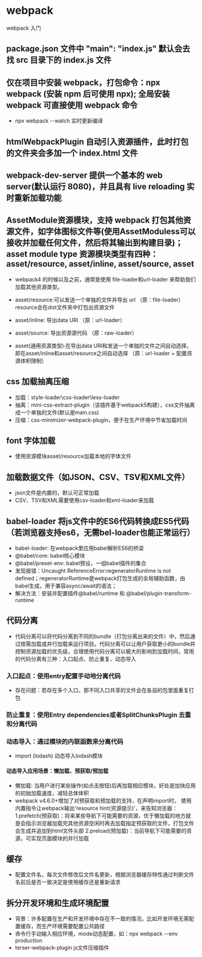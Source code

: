 # webpack

webpack 入门

## package.json 文件中 "main": "index.js" 默认会去找 src 目录下的 index.js 文件

## 仅在项目中安装 webpack，打包命令：npx webpack (安装 npm 后可使用 npx); 全局安装 webpack 可直接使用 webpack 命令

- npx webpack --watch 实时更新编译

## htmlWebpackPlugin 自动引入资源插件，此时打包的文件夹会多加一个 index.html 文件

## webpack-dev-server 提供一个基本的 web server(默认运行 8080)，并且具有 live reloading 实时重新加载功能

## AssetModule资源模块，支持 webpack 打包其他资源文件，如字体图标文件等(使用AssetModuless可以接收并加载任何文件，然后将其输出到构建目录)；asset module type 资源模块类型有四种：asset/resource, asset/inline, asset/source, asset

- webpack4 的时候以及之前，通常是使用 file-loader和url-loader 来帮助我们加载其他资源类型。

- asset/resource:可以发送一个单独的文件并导出 url （原：file-loader）
  resource会在dist文件夹中打包出资源文件
- asset/inline: 导出data URI  （原：url-loader）
- asset/source: 导出资源源代码  （原：raw-loader）
- asset(通用资源类型):在导出data URI和发送一个单独的文件之间自动选择，即在asset/inline和asset/resource之间自动选择 （原：url-loader + 配置资源体积限制）

## css 加载抽离压缩
- 加载：style-loader\css-loader\less-loader
- 抽离：mini-css-extract-plugin（该插件基于webpack5构建），css文件抽离成一个单独的文件(默认是main.css)
- 压缩：css-minimizer-webpack-plugin，便于在生产环境中节省加载时间

## font 字体加载
- 使用资源模块asset/resource加载本地的字体文件

## 加载数据文件（如JSON、CSV、TSV和XML文件）
- json文件是内置的，默认可正常加载
- CSV、TSV和XML需要使用csv-loader和xml-loader来加载

## babel-loader 将js文件中的ES6代码转换成ES5代码（若浏览器支持es6，无需bel-loader也能正常运行）
- babel-loader: 在webpack里应用babel解析ES6的桥梁
- @babel/core: babel核心模块
- @babel/preset-env: babel预设，一组babel插件的集合
- 发现报错：Uncaught ReferenceError:regeneratorRuntime is not defined；regeneratorRuntime是webpack打包生成的全局辅助函数，由babel生成，用于兼容async/await的语法；
- 解决方法：安装并配置插件@babel/runtime 和 @babel/plugin-transform-runtime

## 代码分离
- 代码分离可以将代码分离到不同的bundle（打包分离出来的文件）中，然后通过按需加载或并行加载来运行项目。代码分离可以让用户获取更小的bundle并控制资源加载的优先级，合理使用代码分离可以极大的影响到加载时间，常用的代码分离有三种：入口起点、防止重复、动态导入
### 入口起点：使用entry配置手动地分离代码
- 存在问题：若存在多个入口，那不同入口共享的文件会在各自的包里面重复打包

### 防止重复：使用Entry dependencies或者SplitChunksPlugin 去重和分离代码

### 动态导入：通过模块的内联函数来分离代码
- import (lodash) 动态导入lodash模块
#### 动态导入应用场景：懒加载、预获取/预加载
- 懒加载: 当用户进行某些操作(如点击按钮)后再加载相应模块，好处是加快应用的初始加载速度，减轻总体体积
- webpack v4.6.0+增加了对预获取和预加载的支持，在声明import时，
  使用内置指令让webpack输出'resource hint(资源提示)'，来告知浏览器：
  1.prefetch(预获取)：将来某些导航下可能需要的资源，优于懒加载的地方就是会指示浏览器加载完其他资源空闲时再去加载指定预获取的文件，打包文件会生成<link rel="prefetch" href="xxx.js">并追加到html文件头部
  2.preload(预加载)：当前导航下可能需要的资源，可实现页面模块的并行加载 


## 缓存
- 配置文件名，每次文件修改后文件名更新，根据浏览器缓存特性通过判断文件名前后是否一致决定是使用缓存还是重新请求

## 拆分开发环境和生成环境配置
- 背景：许多配置在生产和开发环境中存在不一致的情况。比如开发环境无需配置缓存，而生产环境需要配置公共路径
- 命令行手动输入相应环境，mode动态配置，如：npx webpack --env production
- terser-webpack-plugin js文件压缩插件


